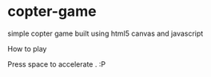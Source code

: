 # copter-game
simple copter game built using html5 canvas and javascript

How to play 

Press space to accelerate . :P
